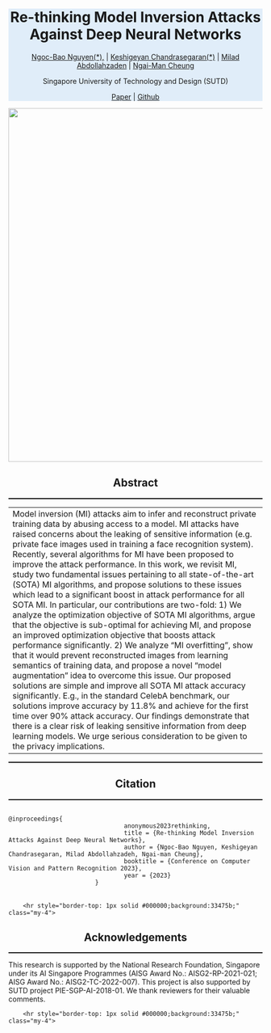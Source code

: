 
<div class="container" style="background-color:#e0edf9">   
        <h1 align="center">Re-thinking Model Inversion Attacks Against Deep Neural Networks</h1>
        <p align="center">
        <a href="mailto: thibaongoc_nguyen@mymail.sutd.edu.sg">Ngoc-Bao Nguyen(*),</a> |
        <a href="mailto: keshigeyan@sutd.edu.sg">Keshigeyan Chandrasegaran(*)</a> |
        <a href="mailto: milad_abdollahzadeh@sutd.edu.sg">Milad Abdollahzaden</a> |
        <a href="mailto: ngaiman_cheung@sutd.edu.sg">Ngai-Man Cheung</a> 
        </p>
        <p align="center">
        Singapore University of Technology and Design (SUTD) 
        </p>
        <p align="center">
        <a href="https://github.com/ngoc-nguyen-0/Re_thinking_MI">Paper</a> |
        <a href="https://github.com/ngoc-nguyen-0/Re_thinking_MI">Github</a> 
        </p>
</div>

<p style="text-align:center;">
<img width="700" src="./docs/assets/images/framework_v3_page-0001.jpg">
</p>

<div class="container" >   
        <h2 align="center">Abstract</h2>
        <hr style="border-top: 1px solid #000000;background:33475b;" class="my-4">
        <table align="center" width="850px">
        <tbody>
        <tr><td>
        Model inversion (MI) attacks aim to infer and reconstruct private training data by abusing access to a model. MI attacks have raised concerns about the leaking of sensitive information (e.g. private face images used in training a face recognition system). Recently, several algorithms for MI have been proposed to improve the attack performance. In this work, we revisit MI, study two fundamental issues pertaining to all state-of-the-art (SOTA) MI algorithms, and propose solutions to these issues which lead to a significant boost in attack performance for all SOTA MI. In particular, our contributions are two-fold: 1) We analyze the optimization objective of SOTA MI algorithms, argue that the objective is sub-optimal for achieving MI, and propose an improved optimization objective that boosts attack performance significantly. 2) We analyze “MI overfitting”, show that it would prevent reconstructed images from learning semantics of training data, and propose a novel “model augmentation” idea to overcome this issue. Our proposed solutions are simple and improve all SOTA MI attack accuracy significantly. E.g., in the standard CelebA benchmark, our solutions improve accuracy by 11.8% and achieve for the first time over 90% attack accuracy. Our findings demonstrate that there is a clear risk of leaking sensitive information from deep learning models. We urge serious consideration to be given to the privacy implications.
        </td> </tr>
        </tbody></table>        
        <hr style="border-top: 1px solid #000000;background:33475b;" class="my-4">
</div>


<div class="container">  
        <h2 align="center">Citation</h2>
        <hr style="border-top: 1px solid #000000;background:33475b;" class="my-4">
        <table style="background-color:#d1d2d3" width="850px">
                <pre class="lead" style="text-align:left;font-size:1.0em;white-space: pre-line;">            
                        <code>@inproceedings{
                                anonymous2023rethinking,
                                title = {Re-thinking Model Inversion Attacks Against Deep Neural Networks},
                                author = {Ngoc-Bao Nguyen, Keshigeyan Chandrasegaran, Milad Abdollahzadeh, Ngai-man Cheung},
                                booktitle = {Conference on Computer Vision and Pattern Recognition 2023},
                                year = {2023}
                        }</code>
                </pre>
        </table>
        
        <hr style="border-top: 1px solid #000000;background:33475b;" class="my-4">
</div>


<div class="container">    
        <h2 align="center">Acknowledgements</h2>
        <hr style="border-top: 1px solid #000000;background:33475b;" class="my-4">
        This research is supported by the National Research Foundation, Singapore under its AI Singapore Programmes (AISG Award No.: AISG2-RP-2021-021; AISG Award No.: AISG2-TC-2022-007). 
        This project is also supported by SUTD project PIE-SGP-AI-2018-01. We thank reviewers for their valuable comments.
        
        <hr style="border-top: 1px solid #000000;background:33475b;" class="my-4">
</div>
